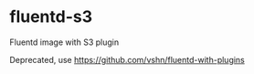 # fluentd-s3
Fluentd image with S3 plugin

Deprecated, use https://github.com/vshn/fluentd-with-plugins
